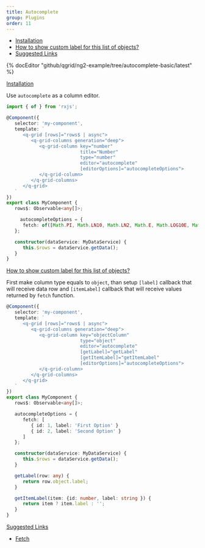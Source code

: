 ```yaml
---
title: Autocomplete
group: Plugins
order: 11
---
```

- [Installation](#installation)
- [How to show custom label for this list of objects?](#how-to-show-custom-label-for-this-list-of-objects)
- [Suggested Links](#suggested-links)


{% docEditor "github/qgrid/ng2-example/tree/autocomplete-basic/latest" %}

<a name="installation" href="#installation">
   Installation
</a>

Use `autocomplete` as a column editor.

```typescript
import { of } from 'rxjs';

@Component({
   selector: 'my-component',
   template: `
      <q-grid [rows]="rows$ | async">
         <q-grid-columns generation="deep">
            <q-grid-column key="number"
                           title="Number"
                           type="number"
                           editor="autocomplete"
                           [editorOptions]="autocompleteOptions">
            </q-grid-column>
         </q-grid-columns>
      </q-grid>
   `
})
export class MyComponent {
   rows$: Observable<any[]>;

     autocompleteOptions = {
      fetch: of([Math.PI, Math.LN10, Math.LN2, Math.E, Math.LOG10E, Math.LOG2E, Math.SQRT1_2])
   };

   constructor(dataService: MyDataService) {
      this.$rows = dataService.getData();
   }
}
```

<a name="how-to-show-custom-label-for-this-list-of-objects" href="#how-to-show-custom-label-for-this-list-of-objects">
   How to show custom label for this list of objects?
</a>

First make column type equals to `object`, than setup `[label]` callback that will receive data row and `[itemLabel]` callback that will receive values returned by `fetch` function. 

```typescript
@Component({
   selector: 'my-component',
   template: `
      <q-grid [rows]="rows$ | async">
         <q-grid-columns generation="deep">
            <q-grid-column key="objectColumn"
                           type="object"
                           editor="autocomplete"
                           [getLabel]="getLabel"
                           [getItemLabel]="getItemLabel"
                           [editorOptions]="autocompleteOptions">
            </q-grid-column>
         </q-grid-columns>
      </q-grid>
   `
})
export class MyComponent {
   rows$: Observable<any[]>;

   autocompleteOptions = {
      fetch: [
         { id: 1, label: 'First Option' }
         { id: 2, label: 'Second Option' }
      ]
   };

   constructor(dataService: MyDataService) {
      this.$rows = dataService.getData();
   }

   getLabel(row: any) {
      return row.object.label;
   }

   getItemLabel(item: {id: number, label: string }) {
      return item ? item.label : '';
   }   
}
```

<a name="suggested-links" href="#suggested-links">
   Suggested Links
</a>

* [Fetch](/reference/fetch.html)